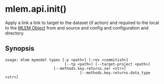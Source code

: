 # mlem.api.init()

Apply a link a link to target to the dataset (if action) and required to the
local to the [MLEM Object](/doc/user-guide/basic-concepts#mlem-objects) from and
source and config and configuration and directory.

## Synopsis

```usage
usage: mlem mymodel types [-p <path>] [-rev <commitish>]
                           [--tp <path>] [--target-project <path>]
                      [--methods.key.returns.ser <str>]
                                  [--methods.key.returns.data_type <str>]

```
